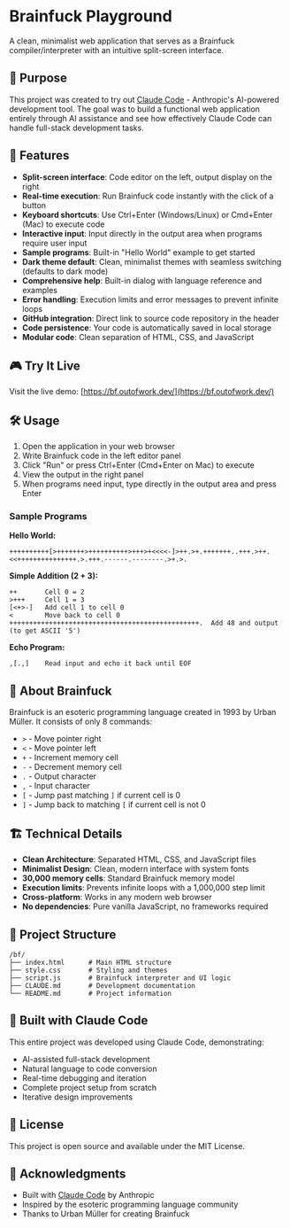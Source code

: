 # Brainfuck Playground

A clean, minimalist web application that serves as a Brainfuck compiler/interpreter with an intuitive split-screen interface.

## 🎯 Purpose

This project was created to try out [Claude Code](https://claude.ai/code) - Anthropic's AI-powered development tool. The goal was to build a functional web application entirely through AI assistance and see how effectively Claude Code can handle full-stack development tasks.

## 🚀 Features

- **Split-screen interface**: Code editor on the left, output display on the right
- **Real-time execution**: Run Brainfuck code instantly with the click of a button
- **Keyboard shortcuts**: Use Ctrl+Enter (Windows/Linux) or Cmd+Enter (Mac) to execute code
- **Interactive input**: Input directly in the output area when programs require user input
- **Sample programs**: Built-in "Hello World" example to get started
- **Dark theme default**: Clean, minimalist themes with seamless switching (defaults to dark mode)
- **Comprehensive help**: Built-in dialog with language reference and examples
- **Error handling**: Execution limits and error messages to prevent infinite loops
- **GitHub integration**: Direct link to source code repository in the header
- **Code persistence**: Your code is automatically saved in local storage
- **Modular code**: Clean separation of HTML, CSS, and JavaScript

## 🎮 Try It Live

Visit the live demo: [https://bf.outofwork.dev/](https://bf.outofwork.dev/)

## 🛠️ Usage

1. Open the application in your web browser
2. Write Brainfuck code in the left editor panel
3. Click "Run" or press Ctrl+Enter (Cmd+Enter on Mac) to execute
4. View the output in the right panel
5. When programs need input, type directly in the output area and press Enter

### Sample Programs

**Hello World:**
```brainfuck
++++++++++[>+++++++>++++++++++>+++>+<<<<-]>++.>+.+++++++..+++.>++.<<+++++++++++++++.>.+++.------.--------.>+.>.
```

**Simple Addition (2 + 3):**
```brainfuck
++       Cell 0 = 2
>+++     Cell 1 = 3
[<+>-]   Add cell 1 to cell 0
<        Move back to cell 0
++++++++++++++++++++++++++++++++++++++++++++++++.  Add 48 and output (to get ASCII '5')
```

**Echo Program:**
```brainfuck
,[.,]    Read input and echo it back until EOF
```

## 🧠 About Brainfuck

Brainfuck is an esoteric programming language created in 1993 by Urban Müller. It consists of only 8 commands:

- `>` - Move pointer right
- `<` - Move pointer left  
- `+` - Increment memory cell
- `-` - Decrement memory cell
- `.` - Output character
- `,` - Input character
- `[` - Jump past matching `]` if current cell is 0
- `]` - Jump back to matching `[` if current cell is not 0

## 🏗️ Technical Details

- **Clean Architecture**: Separated HTML, CSS, and JavaScript files
- **Minimalist Design**: Clean, modern interface with system fonts
- **30,000 memory cells**: Standard Brainfuck memory model
- **Execution limits**: Prevents infinite loops with a 1,000,000 step limit
- **Cross-platform**: Works in any modern web browser
- **No dependencies**: Pure vanilla JavaScript, no frameworks required

## 📁 Project Structure

```
/bf/
├── index.html      # Main HTML structure
├── style.css       # Styling and themes
├── script.js       # Brainfuck interpreter and UI logic
├── CLAUDE.md       # Development documentation
└── README.md       # Project information
```

## 🤖 Built with Claude Code

This entire project was developed using Claude Code, demonstrating:
- AI-assisted full-stack development
- Natural language to code conversion
- Real-time debugging and iteration
- Complete project setup from scratch
- Iterative design improvements

## 📝 License

This project is open source and available under the MIT License.

## 🙏 Acknowledgments

- Built with [Claude Code](https://claude.ai/code) by Anthropic
- Inspired by the esoteric programming language community
- Thanks to Urban Müller for creating Brainfuck